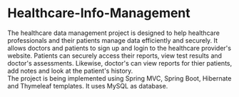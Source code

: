 # Healthcare-Info-Management
  The healthcare data management project is designed to help healthcare professionals and their patients manage data efficiently and securely. It allows doctors and patients to sign up and login to the healthcare provider's website. Patients can securely access their reports, view test results and doctor's assessments. Likewise, doctor's can view reports for thier patients, add notes and look at the patient's history.  
  The project is being implemented using Spring MVC, Spring Boot, Hibernate and Thymeleaf templates. It uses MySQL as database.   
  
